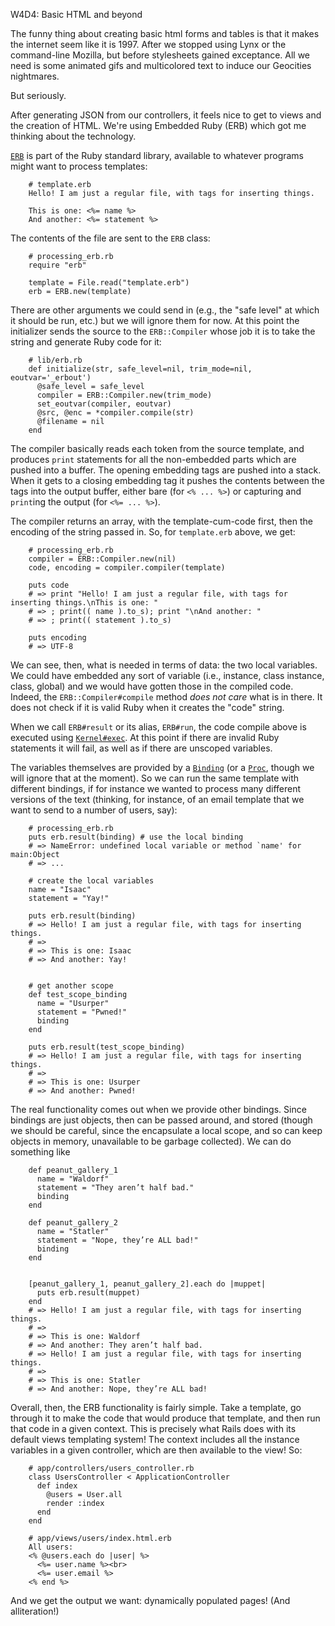 W4D4: Basic HTML and beyond

The funny thing about creating basic html forms and tables is that it makes the internet seem like it is 1997. After we stopped using Lynx or the command-line Mozilla, but before stylesheets gained exceptance. All we need is some animated gifs and multicolored text to induce our Geocities nightmares.

But seriously.

After generating JSON from our controllers, it feels nice to get to views and the creation of HTML. We're using Embedded Ruby (ERB) which got me thinking about the technology.

[`ERB`](http://ruby-doc.org/stdlib-1.9.3/libdoc/erb/rdoc/ERB.html) is part of the Ruby standard library, available to whatever programs might want to process templates:

        # template.erb
        Hello! I am just a regular file, with tags for inserting things.

        This is one: <%= name %>
        And another: <%= statement %>

The contents of the file are sent to the `ERB` class:

        # processing_erb.rb
        require "erb"

        template = File.read("template.erb")
        erb = ERB.new(template)

There are other arguments we could send in (e.g., the "safe level" at which it should be run, etc.) but we will ignore them for now. At this point the initializer sends the source to the `ERB::Compiler` whose job it is to take the string and generate Ruby code for it:

        # lib/erb.rb
        def initialize(str, safe_level=nil, trim_mode=nil, eoutvar='_erbout')
          @safe_level = safe_level
          compiler = ERB::Compiler.new(trim_mode)
          set_eoutvar(compiler, eoutvar)
          @src, @enc = *compiler.compile(str)
          @filename = nil
        end

The compiler basically reads each token from the source template, and produces `print` statements for all the non-embedded parts which are pushed into a buffer. The opening embedding tags are pushed into a stack. When it gets to a closing embedding tag it pushes the contents between the tags into the output buffer, either bare (for `<% ... %>`) or capturing and `print`ing the output (for `<%= ... %>`).

The compiler returns an array, with the template-cum-code first, then the encoding of the string passed in. So, for `template.erb` above, we get:

        # processing_erb.rb
        compiler = ERB::Compiler.new(nil)
        code, encoding = compiler.compiler(template)

        puts code
        # => print "Hello! I am just a regular file, with tags for inserting things.\nThis is one: "
        # => ; print(( name ).to_s); print "\nAnd another: "
        # => ; print(( statement ).to_s)

        puts encoding
        # => UTF-8

We can see, then, what is needed in terms of data: the two local variables. We could have embedded any sort of variable (i.e., instance, class instance, class, global) and we would have gotten those in the compiled code. Indeed, the `ERB::Compiler#compile` method _does not care_ what is in there. It does not check if it is valid Ruby when it creates the "code" string.

When we call `ERB#result` or its alias, `ERB#run`, the code compile above is executed using [`Kernel#exec`](http://ruby-doc.org/core-1.9.3/Kernel.html#method-i-exec). At this point if there are invalid Ruby statements it will fail, as well as if there are unscoped variables.

The variables themselves are provided by a [`Binding`](http://www.ruby-doc.org/core-1.9.3/Binding.html) (or a [`Proc`](http://www.ruby-doc.org/core-1.9.3/Proc.html), though we will ignore that at the moment). So we can run the same template with different bindings, if for instance we wanted to process many different versions of the text (thinking, for instance, of an email template that we want to send to a number of users, say):

        # processing_erb.rb
        puts erb.result(binding) # use the local binding
        # => NameError: undefined local variable or method `name' for main:Object
        # => ...

        # create the local variables
        name = "Isaac"
        statement = "Yay!"

        puts erb.result(binding)
        # => Hello! I am just a regular file, with tags for inserting things.
        # =>
        # => This is one: Isaac
        # => And another: Yay!


        # get another scope
        def test_scope_binding
          name = "Usurper"
          statement = "Pwned!"
          binding
        end

        puts erb.result(test_scope_binding)
        # => Hello! I am just a regular file, with tags for inserting things.
        # =>
        # => This is one: Usurper
        # => And another: Pwned!

The real functionality comes out when we provide other bindings. Since bindings are just objects, then can be passed around, and stored (though we should be careful, since the encapsulate a local scope, and so can keep objects in memory, unavailable to be garbage collected). We can do something like

        def peanut_gallery_1
          name = "Waldorf"
          statement = "They aren’t half bad."
          binding
        end

        def peanut_gallery_2
          name = "Statler"
          statement = "Nope, they’re ALL bad!"
          binding
        end


        [peanut_gallery_1, peanut_gallery_2].each do |muppet|
          puts erb.result(muppet)
        end
        # => Hello! I am just a regular file, with tags for inserting things.
        # =>
        # => This is one: Waldorf
        # => And another: They aren’t half bad.
        # => Hello! I am just a regular file, with tags for inserting things.
        # =>
        # => This is one: Statler
        # => And another: Nope, they’re ALL bad!

Overall, then, the ERB functionality is fairly simple. Take a template, go through it to make the code that would produce that template, and then run that code in a given context. This is precisely what Rails does with its default views templating system! The context includes all the instance variables in a given controller, which are then available to the view! So:

        # app/controllers/users_controller.rb
        class UsersController < ApplicationController
          def index
            @users = User.all
            render :index
          end
        end

        # app/views/users/index.html.erb
        All users:
        <% @users.each do |user| %>
          <%= user.name %><br>
          <%= user.email %>
        <% end %>

And we get the output we want: dynamically populated pages! (And alliteration!)
